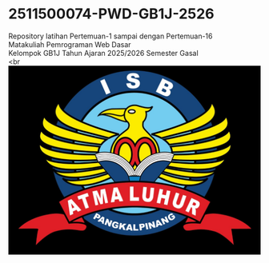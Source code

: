 # 2511500074-PWD-GB1J-2526
Repository latihan Pertemuan-1 sampai dengan Pertemuan-16<br>
 Matakuliah Pemrograman Web Dasar<br>
 Kelompok GB1J 
 Tahun Ajaran 2025/2026 
 Semester Gasal<br>
 <br
 ![Logo ISBAL](logoisbal.png)